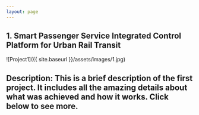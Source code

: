 ```yaml
---
layout: page
---
```

## 1. **Smart Passenger Service Integrated Control Platform for Urban Rail Transit**

![Project1]({{ site.baseurl }}/assets/images/1.jpg)

**Description**: This is a brief description of the first project. It includes all the amazing details about what was achieved and how it works. Click below to see more.
---
